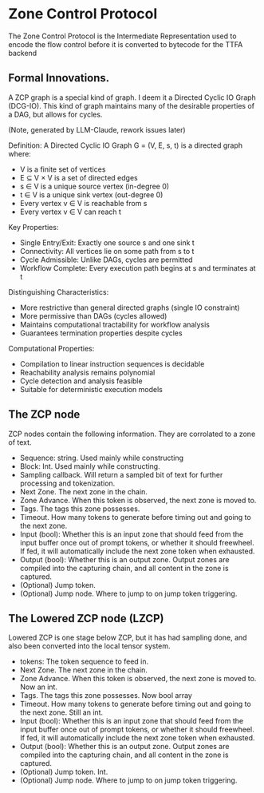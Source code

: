 # Zone Control Protocol

The Zone Control Protocol is the Intermediate Representation used to encode the flow control before it is converted to bytecode for the TTFA backend

## Formal Innovations.

A ZCP graph is a special kind of graph. I deem it a Directed Cyclic IO Graph (DCG-IO). This kind of graph maintains many of the desirable properties of a DAG, but allows for cycles. 

(Note, generated by LLM-Claude, rework issues later)

Definition: A Directed Cyclic IO Graph G = (V, E, s, t) is a directed graph where:

* V is a finite set of vertices
* E ⊆ V × V is a set of directed edges
* s ∈ V is a unique source vertex (in-degree 0)
* t ∈ V is a unique sink vertex (out-degree 0)
* Every vertex v ∈ V is reachable from s
* Every vertex v ∈ V can reach t

Key Properties:

* Single Entry/Exit: Exactly one source s and one sink t
* Connectivity: All vertices lie on some path from s to t
* Cycle Admissible: Unlike DAGs, cycles are permitted
* Workflow Complete: Every execution path begins at s and terminates at t

Distinguishing Characteristics:

* More restrictive than general directed graphs (single IO constraint)
* More permissive than DAGs (cycles allowed)
* Maintains computational tractability for workflow analysis
* Guarantees termination properties despite cycles

Computational Properties:

* Compilation to linear instruction sequences is decidable
* Reachability analysis remains polynomial
* Cycle detection and analysis feasible
* Suitable for deterministic execution models

## The ZCP node

ZCP nodes contain the following information. They are corrolated to a zone of text.

* Sequence: string. Used mainly while constructing
* Block: Int. Used mainly while constructing.
* Sampling callback. Will return a sampled bit of text for further processing and tokenization.
* Next Zone. The next zone in the chain.
* Zone Advance. When this token is observed, the next zone is moved to.
* Tags. The tags this zone possesses. 
* Timeout. How many tokens to generate before timing out and going to the next zone.
* Input (bool): Whether this is an input zone that should feed from the input buffer once out of prompt tokens, or whether it should freewheel. If fed, it will automatically include the next zone token when exhausted.
* Output (bool): Whether this is an output zone. Output zones are compiled into the capturing chain, and all content in the zone is captured.
* (Optional) Jump token. 
* (Optional) Jump node. Where to jump to on jump token triggering.

## The Lowered ZCP node (LZCP)

Lowered ZCP is one stage below ZCP, but it has had sampling done, and also been converted into the local tensor system.

* tokens: The token sequence to feed in.
* Next Zone. The next zone in the chain.
* Zone Advance. When this token is observed, the next zone is moved to. Now an int.
* Tags. The tags this zone possesses. Now bool array
* Timeout. How many tokens to generate before timing out and going to the next zone. Still an int.
* Input (bool): Whether this is an input zone that should feed from the input buffer once out of prompt tokens, or whether it should freewheel. If fed, it will automatically include the next zone token when exhausted.
* Output (bool): Whether this is an output zone. Output zones are compiled into the capturing chain, and all content in the zone is captured.
* (Optional) Jump token. Int.
* (Optional) Jump node. Where to jump to on jump token triggering.
